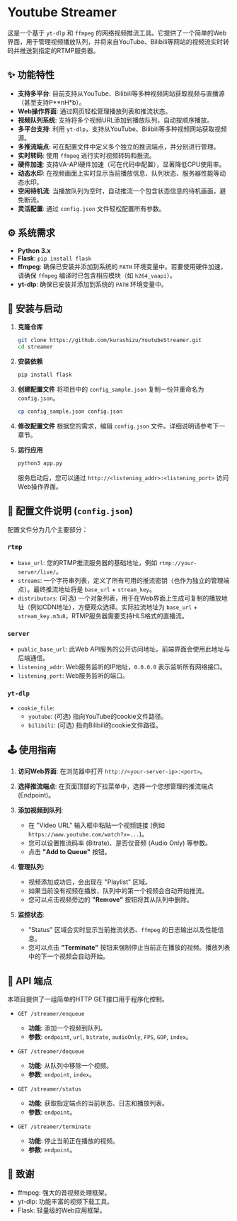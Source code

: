 # Youtube Streamer

这是一个基于 `yt-dlp` 和 `ffmpeg` 的网络视频推流工具。它提供了一个简单的Web界面，用于管理视频播放队列，并将来自YouTube、Bilibili等网站的视频流实时转码并推送到指定的RTMP服务器。

## ✨ 功能特性

- **支持多平台**: 目前支持从YouTube、Bilibili等多种视频网站获取视频与直播源（甚至支持P**nH*b）。
- **Web操作界面**: 通过网页轻松管理播放列表和推流状态。
- **视频队列系统**: 支持将多个视频URL添加到播放队列，自动按顺序播放。
- **多平台支持**: 利用 `yt-dlp`，支持从YouTube、Bilibili等多种视频网站获取视频源。
- **多推流端点**: 可在配置文件中定义多个独立的推流端点，并分别进行管理。
- **实时转码**: 使用 `ffmpeg` 进行实时视频转码和推流。
- **硬件加速**: 支持VA-API硬件加速（可在代码中配置），显著降低CPU使用率。
- **动态水印**: 在视频画面上实时显示当前播放信息、队列状态、服务器性能等动态水印。
- **空闲待机流**: 当播放队列为空时，自动推流一个包含状态信息的待机画面，避免断流。
- **灵活配置**: 通过 `config.json` 文件轻松配置所有参数。

## ⚙️ 系统需求

- **Python 3.x**
- **Flask**: `pip install flask`
- **ffmpeg**: 确保已安装并添加到系统的 `PATH` 环境变量中。若要使用硬件加速，请确保 `ffmpeg` 编译时已包含相应模块（如 `h264_vaapi`）。
- **yt-dlp**: 确保已安装并添加到系统的 `PATH` 环境变量中。

## 🚀 安装与启动

1.  **克隆仓库**
    ```bash
    git clone https://github.com/kurashizu/YoutubeStreamer.git
    cd streamer
    ```

2.  **安装依赖**
    ```bash
    pip install flask
    ```

3.  **创建配置文件**
    将项目中的 `config_sample.json` 复制一份并重命名为 `config.json`。
    ```bash
    cp config_sample.json config.json
    ```

4.  **修改配置文件**
    根据您的需求，编辑 `config.json` 文件。详细说明请参考下一章节。

5.  **运行应用**
    ```bash
    python3 app.py
    ```
    服务启动后，您可以通过 `http://<listening_addr>:<listening_port>` 访问Web操作界面。

## 📄 配置文件说明 (`config.json`)

配置文件分为几个主要部分：

### `rtmp`
- `base_url`: 您的RTMP推流服务器的基础地址，例如 `rtmp://your-server/live/`。
- `streams`: 一个字符串列表，定义了所有可用的推流密钥（也作为独立的管理端点）。最终推流地址将是 `base_url` + `stream_key`。
- `distributors`: (可选) 一个对象列表，用于在Web界面上生成可复制的播放地址（例如CDN地址），方便观众选择。实际拉流地址为 `base_url` + `stream_key.m3u8`，RTMP服务器需要支持HLS格式的直播流。

### `server`
- `public_base_url`: 此Web API服务的公开访问地址。前端界面会使用此地址与后端通信。
- `listening_addr`: Web服务监听的IP地址，`0.0.0.0` 表示监听所有网络接口。
- `listening_port`: Web服务监听的端口。

### `yt-dlp`
- `cookie_file`:
  - `youtube`: (可选) 指向YouTube的cookie文件路径。
  - `bilibili`: (可选) 指向Bilibili的cookie文件路径。

## 🕹️ 使用指南

1.  **访问Web界面**: 在浏览器中打开 `http://<your-server-ip>:<port>`。

2.  **选择推流端点**: 在页面顶部的下拉菜单中，选择一个您想管理的推流端点 (Endpoint)。

3.  **添加视频到队列**:
    - 在 "Video URL" 输入框中粘贴一个视频链接 (例如 `https://www.youtube.com/watch?v=...`)。
    - 您可以设置推流码率 (Bitrate)、是否仅音频 (Audio Only) 等参数。
    - 点击 **"Add to Queue"** 按钮。

4.  **管理队列**:
    - 视频添加成功后，会出现在 "Playlist" 区域。
    - 如果当前没有视频在播放，队列中的第一个视频会自动开始推流。
    - 您可以点击视频旁边的 **"Remove"** 按钮将其从队列中删除。

5.  **监控状态**:
    - "Status" 区域会实时显示当前推流状态、`ffmpeg` 的日志输出以及性能信息。
    - 您可以点击 **"Terminate"** 按钮来强制停止当前正在播放的视频。播放列表中的下一个视频会自动开始。

## 📡 API 端点

本项目提供了一组简单的HTTP GET接口用于程序化控制。

- `GET /streamer/enqueue`
  - **功能**: 添加一个视频到队列。
  - **参数**: `endpoint`, `url`, `bitrate`, `audioOnly`, `FPS`, `GOP`, `index`。

- `GET /streamer/dequeue`
  - **功能**: 从队列中移除一个视频。
  - **参数**: `endpoint`, `index`。

- `GET /streamer/status`
  - **功能**: 获取指定端点的当前状态、日志和播放列表。
  - **参数**: `endpoint`。

- `GET /streamer/terminate`
  - **功能**: 停止当前正在播放的视频。
  - **参数**: `endpoint`。

## 🤝 致谢

- ffmpeg: 强大的音视频处理框架。
- yt-dlp: 功能丰富的视频下载工具。
- Flask: 轻量级的Web应用框架。